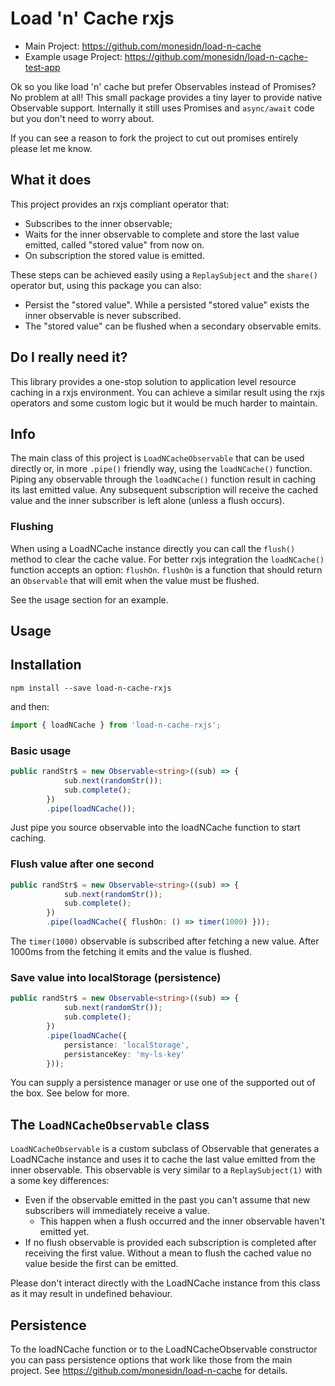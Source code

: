 # Load 'n' Cache rxjs

- Main Project: https://github.com/monesidn/load-n-cache
- Example usage Project: https://github.com/monesidn/load-n-cache-test-app

Ok so you like load 'n' cache but prefer Observables instead of Promises? No problem at all! This small package provides a tiny layer to provide native Observable support. Internally it still uses Promises and `async/await` code but you don't need to worry about. 

If you can see a reason to fork the project to cut out promises entirely please let me know.

## What it does
This project provides an rxjs compliant operator that:
- Subscribes to the inner observable;
- Waits for the inner observable to complete and store the last value emitted, called "stored value" from now on.
- On subscription the stored value is emitted.

These steps can be achieved easily using a `ReplaySubject` and the `share()` operator but, using this package you can also:
- Persist the "stored value". While a persisted "stored value" exists the inner observable is never subscribed. 
- The "stored value" can be flushed when a secondary observable emits. 

## Do I really need it? 
This library provides a one-stop solution to application level resource caching in a rxjs environment. You can achieve a similar result using the rxjs operators and some custom logic but it would be much harder to maintain. 

## Info
The main class of this project is `LoadNCacheObservable` that can be used directly or, in more `.pipe()` friendly way, using the `loadNCache()` function. Piping any observable through the `loadNCache()` function result in caching its last emitted value. Any subsequent subscription will receive the cached value and the inner subscriber is left alone (unless a flush occurs).

### Flushing
When using a LoadNCache instance directly you can call the `flush()` method to clear the cache value. For better rxjs integration the `loadNCache()` function accepts an option: `flushOn`. `flushOn` is a function that should return an `Observable` that will emit when the value must be flushed. 

See the usage section for an example.

## Usage 
## Installation
```
npm install --save load-n-cache-rxjs
```
and then:

```typescript
import { loadNCache } from 'load-n-cache-rxjs';
```

### Basic usage
```typescript
public randStr$ = new Observable<string>((sub) => {
            sub.next(randomStr());
            sub.complete();
        })
        .pipe(loadNCache());
```
Just pipe you source observable into the loadNCache function to start caching.

### Flush value after one second
```typescript
public randStr$ = new Observable<string>((sub) => {
            sub.next(randomStr());
            sub.complete();
        })
        .pipe(loadNCache({ flushOn: () => timer(1000) }));
```
The `timer(1000)` observable is subscribed after fetching a new value. After 1000ms from the fetching it emits and the value is flushed.

### Save value into localStorage (persistence)
```typescript
public randStr$ = new Observable<string>((sub) => {
            sub.next(randomStr());
            sub.complete();
        })
        .pipe(loadNCache({ 
            persistance: 'localStorage',
            persistanceKey: 'my-ls-key'
        }));
```
You can supply a persistence manager or use one of the supported out of the box. See below for more.

## The `LoadNCacheObservable` class
`LoadNCacheObservable` is a custom subclass of Observable that generates a LoadNCache instance and uses it to cache the last value emitted from the inner observable. This observable is very similar to a `ReplaySubject(1)` with a some key differences:
- Even if the observable emitted in the past you can't assume that new subscribers will immediately receive a value.
    - This happen when a flush occurred and the inner observable haven't emitted yet.
- If no flush observable is provided each subscription is completed after receiving the first value. Without a mean to flush the cached value no value beside the first can be emitted.

Please don't interact directly with the LoadNCache instance from this class as it may result in undefined behaviour.

## Persistence
To the loadNCache function or to the LoadNCacheObservable constructor you can pass persistence options that work like those from the main project. See https://github.com/monesidn/load-n-cache for details.